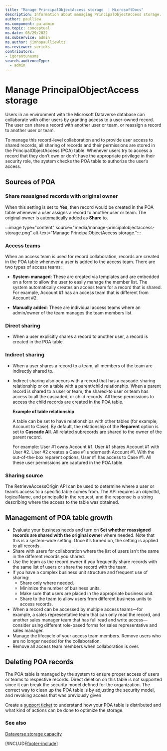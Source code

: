 ```yaml
---
title: "Manage PrincipalObjectAccess storage  | MicrosoftDocs"
description: Information about managing PrincipalObjectAccess storage.
author: paulliew 
ms.component: pa-admin
ms.topic: conceptual
ms.date: 08/29/2022
ms.subservice: admin
ms.author: jimhopaulliewltz  
ms.reviewer: sericks 
contributors:
- igorantunesms 
search.audienceType: 
  - admin
---
```

# Manage PrincipalObjectAccess storage

Users in an environment with the Microsoft Dataverse database can collaborate with other users by granting access to a user-owned record. The user can share a record with another user or team, or reassign a record to another user or team.

To manage this record-level collaboration and to provide user access to shared records, all sharing of records and their permissions are stored in the PrincipalObjectAccess (POA) table. Whenever users try to access a record that they don’t own or don't have the appropriate privilege in their security role, the system checks the POA table to authorize the user’s access. 

## Sources of POA

### Share reassigned records with original owner

When this setting is set to **Yes**, then record would be created in the POA table whenever a user assigns a record to another user or team. The original owner is automatically added as **Share** to.

:::image type="content" source="media/manage-principalobjectaccess-storage.png" alt-text="Manage PrincipalObjectAccess storage.":::

### Access teams
When an access team is used for record collaboration, records are created in the POA table whenever a user is added to the access team. There are two types of access teams:

- **System-managed**: These are created via templates and are embedded on a form to allow the user to easily manage the member list. The system automatically creates an access team for a record that is shared. For example, Account #1 has an access team that is different from Account #2. 

- **Manually added**: These are individual access teams where an admin/owner of the team manages the team members list. 

### Direct sharing

- When a user explicitly shares a record to another user, a record is created in the POA table.

### Indirect sharing

- When a user shares a record to a team, all members of the team are indirectly shared to.

- Indirect sharing also occurs with a record that has a cascade-sharing relationship or on a table with a parent/child relationship. When a parent record is shared to a user or team, the shared-to user or team has access to all the cascaded, or child records. All these permissions to access the child records are created in the POA table. 

  **Example of table relationship**
  
  A table can be set to have relationships with other tables (for example, Account to Case). By default, the relationship of the **Reparent** option is set to **Cascade All**. All related subrecords are shared to the owner of the parent record.  

  For example: User #1 owns Account #1. User #1 shares Account #1 with User #2. User #2 creates a Case #1 underneath Account #1. With the out-of-the-box reparent options, User #1 has access to Case #1. All these user permissions are captured in the POA table.

### Sharing source
The RetrieveAccessOrigin API can be used to determine where a user or team’s access to a specific table comes from. The API requires an objectId, logicalName, and principalId in the request, and the response is a string describing where the access to the table was obtained.

## Management of POA table growth  

- Evaluate your business needs and turn on **Set whether reassigned records are shared with the original owner** where needed. Note that this is a system-wide setting. Once it’s turned on, the setting is applied to all records.
- Share with users for collaboration where the list of users isn't the same in the different records you shared.
- Use the team as the record owner if you frequently share records with the same list of users or share the record with the team.
- If you have a complex business unit structure and frequent use of sharing:
  - Share only where needed.
  - Minimize the number of business units.
  - Make sure that users are placed in the appropriate business unit.
  - Share to the team to allow users from different business units to access records.
- When a record can be accessed by multiple access teams—for example, a sales representative team that can only read the record, and another sales manager team that has full read and write access—consider using different role-based forms for sales representative and sales manager. 
- Manage the lifecycle of your access team members. Remove users who are no longer needed for the collaboration.
- Remove all access team members when collaboration is over. 

## Deleting POA records
The POA table is managed by the system to ensure proper access of users or teams to respective records. Direct deletion on this table is not supported since it can break the security model defined for the organization. The correct way to clean up the POA table is by adjusting the security model, and revoking access that was previously given.

Create a [support ticket](https://dynamics.microsoft.com/support/) to understand how your POA table is distributed and what kind of actions can be done to optimize the storage.

### See also
[Dataverse storage capacity](capacity-storage.md)


[!INCLUDE[footer-include](../includes/footer-banner.md)]



